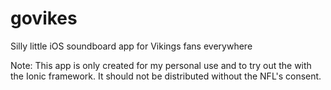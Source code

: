 # govikes
Silly little iOS soundboard app for Vikings fans everywhere

Note: This app is only created for my personal use and to try out the with the Ionic framework. It should not be distributed without the NFL's consent.
